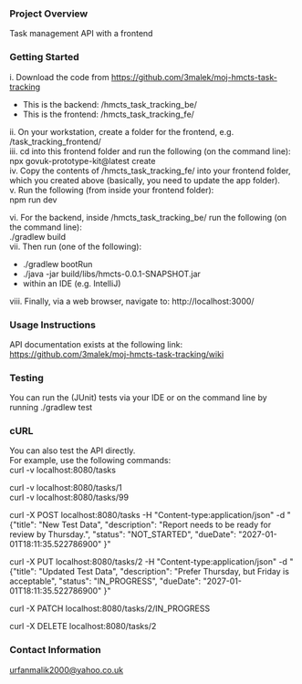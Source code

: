 ### Project Overview 
Task management API with a frontend

### Getting Started 
i. Download the code from https://github.com/3malek/moj-hmcts-task-tracking  
* This is the backend: /hmcts_task_tracking_be/  
* This is the frontend: /hmcts_task_tracking_fe/  

ii. On your workstation, create a folder for the frontend, e.g. /task_tracking_frontend/  
iii. cd into this frontend folder and run the following (on the command line):  
npx govuk-prototype-kit@latest create  
iv. Copy the contents of /hmcts_task_tracking_fe/ into your frontend folder, which you created above (basically, you need to update the app folder).  
v. Run the following (from inside your frontend folder):  
npm run dev  

vi. For the backend, inside /hmcts_task_tracking_be/ run the following (on the command line):  
./gradlew build  
vii. Then run (one of the following):
* ./gradlew bootRun
* ./java -jar build/libs/hmcts-0.0.1-SNAPSHOT.jar
* within an IDE (e.g. IntelliJ)

viii. Finally, via a web browser, navigate to: http://localhost:3000/  

### Usage Instructions
API documentation exists at the following link:  
https://github.com/3malek/moj-hmcts-task-tracking/wiki


###  Testing
You can run the (JUnit) tests via your IDE or on the command line by running ./gradlew test


### cURL 
You can also test the API directly.  
For example, use the following commands:  
curl -v localhost:8080/tasks  

curl -v localhost:8080/tasks/1  
curl -v localhost:8080/tasks/99  

curl -X POST localhost:8080/tasks -H "Content-type:application/json" -d "{\"title\": \"New Test Data\", \"description\": \"Report needs to be ready for review by Thursday.\", \"status\": \"NOT_STARTED\", \"dueDate\": \"2027-01-01T18:11:35.522786900\" }"  

curl -X PUT localhost:8080/tasks/2 -H "Content-type:application/json" -d "{\"title\": \"Updated Test Data\", \"description\": \"Prefer Thursday, but Friday is acceptable\", \"status\": \"IN_PROGRESS\", \"dueDate\": \"2027-01-01T18:11:35.522786900\" }"  

curl -X PATCH localhost:8080/tasks/2/IN_PROGRESS  

curl -X DELETE localhost:8080/tasks/2  


### Contact Information 
urfanmalik2000@yahoo.co.uk
